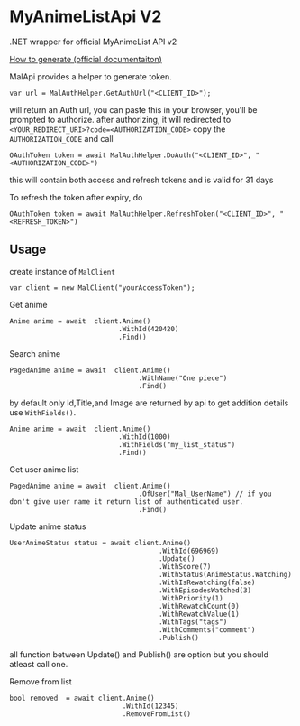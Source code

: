 # MyAnimeListApi V2
.NET wrapper for official MyAnimeList API v2

[How to generate (official documentaiton)](https://myanimelist.net/apiconfig/references/authorization)

MalApi provides a helper to generate token.
```
var url = MalAuthHelper.GetAuthUrl("<CLIENT_ID>");
```
will return an Auth url, you can paste this in your browser, you'll be prompted to authorize.
after authorizing, it will redirected to `<YOUR_REDIRECT_URI>?code=<AUTHORIZATION_CODE>`
copy the `AUTHORIZATION_CODE` and call
```
OAuthToken token = await MalAuthHelper.DoAuth("<CLIENT_ID>", "<AUTHORIZATION_CODE>")
```
this will contain both access and refresh tokens and is valid for 31 days

To refresh the token after expiry, do
```
OAuthToken token = await MalAuthHelper.RefreshToken("<CLIENT_ID>", "<REFRESH_TOKEN>")
```

## Usage
create instance of `MalClient`
```
var client = new MalClient("yourAccessToken");
```
Get anime    
```
Anime anime = await  client.Anime()
                           .WithId(420420)
                           .Find()
```
Search anime
```
PagedAnime anime = await  client.Anime()
                                .WithName("One piece")
                                .Find()
```
by default only Id,Title,and Image are returned by api
to get addition details use `WithFields()`.
```
Anime anime = await  client.Anime()
                           .WithId(1000)
                           .WithFields("my_list_status")
                           .Find()
```

Get user anime list
```
PagedAnime anime = await  client.Anime()
                                .OfUser("Mal_UserName") // if you don't give user name it return list of authenticated user.
                                .Find()
```
Update anime status
```
UserAnimeStatus status = await client.Anime()
                                     .WithId(696969) 
                                     .Update()
                                     .WithScore(7)
                                     .WithStatus(AnimeStatus.Watching)
                                     .WithIsRewatching(false)
                                     .WithEpisodesWatched(3)
                                     .WithPriority(1)
                                     .WithRewatchCount(0)
                                     .WithRewatchValue(1)
                                     .WithTags("tags")
                                     .WithComments("comment")
                                     .Publish()
```
all function between Update() and Publish() are option but you should atleast call one.

Remove from list
```
bool removed  = await client.Anime()
                            .WithId(12345)
                            .RemoveFromList()
```